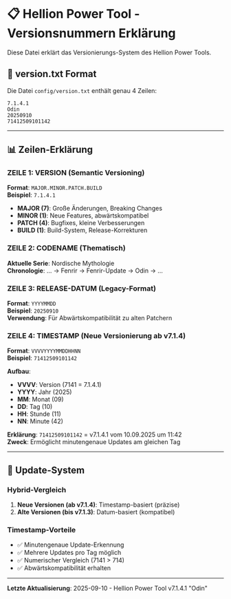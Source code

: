 # 📋 Hellion Power Tool - Versionsnummern Erklärung

Diese Datei erklärt das Versionierungs-System des Hellion Power Tools.

## 📄 version.txt Format

Die Datei `config/version.txt` enthält genau 4 Zeilen:

```text
7.1.4.1
Odin
20250910
71412509101142
```

---

## 📊 Zeilen-Erklärung

### ZEILE 1: VERSION (Semantic Versioning)

**Format**: `MAJOR.MINOR.PATCH.BUILD`  
**Beispiel**: `7.1.4.1`

- **MAJOR (7)**: Große Änderungen, Breaking Changes
- **MINOR (1)**: Neue Features, abwärtskompatibel  
- **PATCH (4)**: Bugfixes, kleine Verbesserungen
- **BUILD (1)**: Build-System, Release-Korrekturen

### ZEILE 2: CODENAME (Thematisch)

**Aktuelle Serie**: Nordische Mythologie  
**Chronologie**: ... → Fenrir → Fenrir-Update → Odin → ...

### ZEILE 3: RELEASE-DATUM (Legacy-Format)

**Format**: `YYYYMMDD`  
**Beispiel**: `20250910`  
**Verwendung**: Für Abwärtskompatibilität zu alten Patchern

### ZEILE 4: TIMESTAMP (Neue Versionierung ab v7.1.4)

**Format**: `VVVVYYYYMMDDHHNN`  
**Beispiel**: `71412509101142`

**Aufbau**:

- **VVVV**: Version (7141 = 7.1.4.1)
- **YYYY**: Jahr (2025)
- **MM**: Monat (09)  
- **DD**: Tag (10)
- **HH**: Stunde (11)
- **NN**: Minute (42)

**Erklärung**: `71412509101142` = v7.1.4.1 vom 10.09.2025 um 11:42  
**Zweck**: Ermöglicht minutengenaue Updates am gleichen Tag

---

## 🔄 Update-System

### Hybrid-Vergleich

1. **Neue Versionen (ab v7.1.4)**: Timestamp-basiert (präzise)
2. **Alte Versionen (bis v7.1.3)**: Datum-basiert (kompatibel)

### Timestamp-Vorteile

- ✅ Minutengenaue Update-Erkennung
- ✅ Mehrere Updates pro Tag möglich  
- ✅ Numerischer Vergleich (7141 > 714)
- ✅ Abwärtskompatibilität erhalten

---

**Letzte Aktualisierung**: 2025-09-10 - Hellion Power Tool v7.1.4.1 "Odin"
